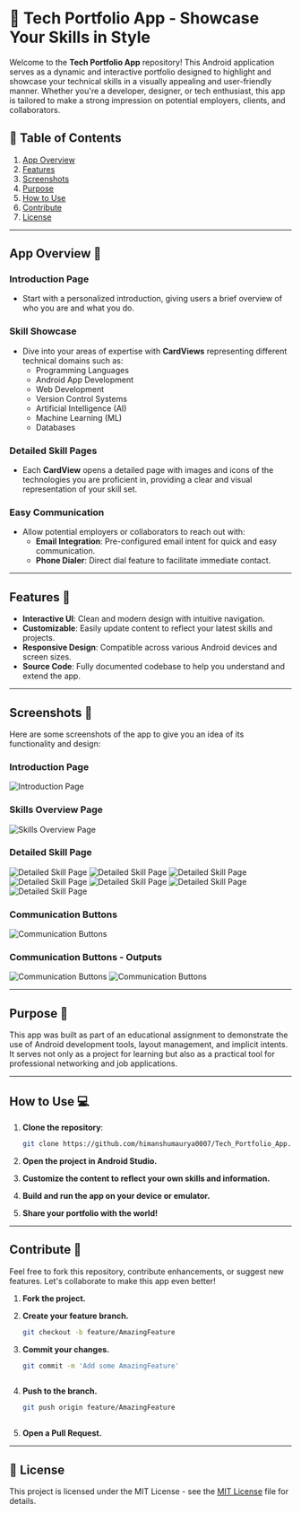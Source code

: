 # 🌟 Tech Portfolio App - Showcase Your Skills in Style

Welcome to the **Tech Portfolio App** repository! This Android application serves as a dynamic and interactive portfolio designed to highlight and showcase your technical skills in a visually appealing and user-friendly manner. Whether you're a developer, designer, or tech enthusiast, this app is tailored to make a strong impression on potential employers, clients, and collaborators.

## 📖 Table of Contents
1. [App Overview](#app-overview)
2. [Features](#features)
3. [Screenshots](#screenshots)
4. [Purpose](#purpose)
5. [How to Use](#how-to-use)
6. [Contribute](#contribute)
7. [License](#license)

---

## App Overview 📱

### Introduction Page
- Start with a personalized introduction, giving users a brief overview of who you are and what you do.

### Skill Showcase
- Dive into your areas of expertise with **CardViews** representing different technical domains such as:
  - Programming Languages
  - Android App Development
  - Web Development
  - Version Control Systems
  - Artificial Intelligence (AI)
  - Machine Learning (ML)
  - Databases

### Detailed Skill Pages
- Each **CardView** opens a detailed page with images and icons of the technologies you are proficient in, providing a clear and visual representation of your skill set.

### Easy Communication
- Allow potential employers or collaborators to reach out with:
  - **Email Integration**: Pre-configured email intent for quick and easy communication.
  - **Phone Dialer**: Direct dial feature to facilitate immediate contact.

---

## Features 🚀
- **Interactive UI**: Clean and modern design with intuitive navigation.
- **Customizable**: Easily update content to reflect your latest skills and projects.
- **Responsive Design**: Compatible across various Android devices and screen sizes.
- **Source Code**: Fully documented codebase to help you understand and extend the app.

---

## Screenshots 📸
Here are some screenshots of the app to give you an idea of its functionality and design:

### Introduction Page
![Introduction Page](readme_images/intro.png)

### Skills Overview Page
![Skills Overview Page](readme_images/kb1.png)

### Detailed Skill Page
![Detailed Skill Page](readme_images/program_lang.png)
![Detailed Skill Page](readme_images/android_app_dev.png)
![Detailed Skill Page](readme_images/web_dev.png)
![Detailed Skill Page](readme_images/vcs.png)
![Detailed Skill Page](readme_images/ai.png)
![Detailed Skill Page](readme_images/ml.png)
![Detailed Skill Page](readme_images/db.png)

### Communication Buttons
![Communication Buttons](readme_images/kb2.png)

### Communication Buttons - Outputs
![Communication Buttons](readme_images/cbo1.png)
![Communication Buttons](readme_images/cbo2.png)

---

## Purpose 🎯 
This app was built as part of an educational assignment to demonstrate the use of Android development tools, layout management, and implicit intents. It serves not only as a project for learning but also as a practical tool for professional networking and job applications.

---

## How to Use 💻
1. **Clone the repository**:

   ```bash
   git clone https://github.com/himanshumaurya0007/Tech_Portfolio_App.git)

3. **Open the project in Android Studio.**
4. **Customize the content to reflect your own skills and information.**
5. **Build and run the app on your device or emulator.**
6. **Share your portfolio with the world!**

---

## Contribute 🤝
Feel free to fork this repository, contribute enhancements, or suggest new features. Let's collaborate to make this app even better!

1. **Fork the project.**
2. **Create your feature branch.**
   
   ```bash
   git checkout -b feature/AmazingFeature

3. **Commit your changes.**

   ```bash
   git commit -m 'Add some AmazingFeature'
  
4. **Push to the branch.**

   ```bash
   git push origin feature/AmazingFeature
  
5. **Open a Pull Request.**

---

## 📄 License
This project is licensed under the MIT License - see the [MIT License](LICENSE) file for details.
